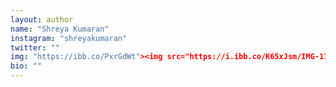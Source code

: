 ```yaml
---
layout: author
name: "Shreya Kumaran"
instagram: "shreyakumaran"
twitter: ""
img: "https://ibb.co/PxrGdWt"><img src="https://i.ibb.co/K65xJsm/IMG-1737.jpg" 
bio: ""
---
```

